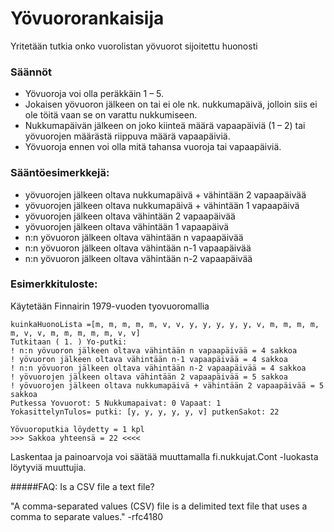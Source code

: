 # Yövuororankaisija

Yritetään tutkia onko vuorolistan yövuorot sijoitettu huonosti

### Säännöt

- Yövuoroja voi olla peräkkäin 1 – 5. 
- Jokaisen yövuoron jälkeen on tai ei ole nk. nukkumapäivä, jolloin siis ei ole töitä vaan se on varattu nukkumiseen. 
- Nukkumapäivän jälkeen on joko kiinteä määrä vapaapäiviä (1 – 2) tai yövuorojen määrästä riippuva määrä vapaapäiviä. 
- Yövuoroja ennen voi olla mitä tahansa vuoroja tai vapaapäiviä.


### Sääntöesimerkkejä:

- yövuorojen jälkeen oltava nukkumapäivä + vähintään 2 vapaapäivää
- yövuorojen jälkeen oltava nukkumapäivä + vähintään 1 vapaapäivä
- yövuorojen jälkeen oltava vähintään 2 vapaapäivää
- yövuorojen jälkeen oltava vähintään 1 vapaapäivä
- n:n yövuoron jälkeen oltava vähintään n vapaapäivää
- n:n yövuoron jälkeen oltava vähintään n-1 vapaapäivää
- n:n yövuoron jälkeen oltava vähintään n-2 vapaapäivää


### Esimerkkituloste:

Käytetään Finnairin 1979-vuoden tyovuoromallia

```
kuinkaHuonoLista =[m, m, m, m, m, v, v, y, y, y, y, y, v, m, m, m, m, m, v, v, m, m, m, m, m, v, v]
Tutkitaan ( 1. ) Yo-putki:
! n:n yövuoron jälkeen oltava vähintään n vapaapäivää = 4 sakkoa
! yövuoron jälkeen oltava vähintään n-1 vapaapäivää = 4 sakkoa
! n:n yövuoron jälkeen oltava vähintään n-2 vapaapäivää = 4 sakkoa
! yövuorojen jälkeen oltava vähintään 2 vapaapäivää = 5 sakkoa
! yövuorojen jälkeen oltava nukkumapäivä + vähintään 2 vapaapäivää = 5 sakkoa
Putkessa Yovuorot: 5 Nukkumapaivat: 0 Vapaat: 1
YokasittelynTulos= putki: [y, y, y, y, y, v] putkenSakot: 22

Yövuoroputkia löydetty = 1 kpl
>>> Sakkoa yhteensä = 22 <<<<
```

Laskentaa ja painoarvoja voi säätää muuttamalla fi.nukkujat.Cont -luokasta löytyviä muuttujia.

#####FAQ:
Is a CSV file a text file?

"A comma-separated values (CSV) file is a delimited text file that uses a comma to separate values." -rfc4180